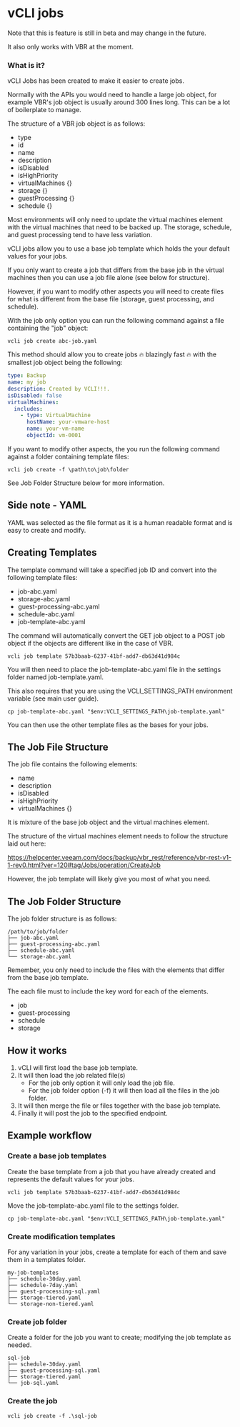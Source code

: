 # vCLI jobs

Note that this is feature is still in beta and may change in the future.

It also only works with VBR at the moment.

### What is it?

vCLI Jobs has been created to make it easier to create jobs.

Normally with the APIs you would need to handle a large job object, for example VBR's job object is usually around 300 lines long. This can be a lot of boilerplate to manage.

The structure of a VBR job object is as follows:

- type
- id
- name
- description
- isDisabled
- isHighPriority
- virtualMachines {}
- storage {}
- guestProcessing {}
- schedule {}

Most environments will only need to update the virtual machines element with the virtual machines that need to be backed up. The storage, schedule, and guest processing tend to have less variation.

vCLI jobs allow you to use a base job template which holds the your default values for your jobs.

If you only want to create a job that differs from the base job in the virtual machines then you can use a job file alone (see below for structure).

However, if you want to modify other aspects you will need to create files for what is different from the base file (storage, guest processing, and schedule).

With the job only option you can run the following command against a file containing the "job" object:

```
vcli job create abc-job.yaml
```

This method should allow you to create jobs 🔥 blazingly fast 🔥 with the smallest job object being the following:

```yaml
type: Backup
name: my job
description: Created by VCLI!!!.
isDisabled: false
virtualMachines:
  includes:
    - type: VirtualMachine
      hostName: your-vmware-host
      name: your-vm-name
      objectId: vm-0001
```

If you want to modify other aspects, the you run the following command against a folder containing template files:

```
vcli job create -f \path\to\job\folder
```

See Job Folder Structure below for more information.

## Side note - YAML

YAML was selected as the file format as it is a human readable format and is easy to create and modify.

## Creating Templates

The template command will take a specified job ID and convert into the following template files:

- job-abc.yaml
- storage-abc.yaml
- guest-processing-abc.yaml
- schedule-abc.yaml
- job-template-abc.yaml

The command will automatically convert the GET job object to a POST job object if the objects are different like in the case of VBR.

```windows
vcli job template 57b3baab-6237-41bf-add7-db63d41d984c
```

You will then need to place the job-template-abc.yaml file in the settings folder named job-template.yaml.

This also requires that you are using the VCLI_SETTINGS_PATH environment variable (see main user guide).

```windows
cp job-template-abc.yaml "$env:VCLI_SETTINGS_PATH\job-template.yaml"
```

You can then use the other template files as the bases for your jobs.

## The Job File Structure

The job file contains the following elements:

- name
- description
- isDisabled
- isHighPriority
- virtualMachines {}

It is mixture of the base job object and the virtual machines element.

The structure of the virtual machines element needs to follow the structure laid out here:

https://helpcenter.veeam.com/docs/backup/vbr_rest/reference/vbr-rest-v1-1-rev0.html?ver=120#tag/Jobs/operation/CreateJob

However, the job template will likely give you most of what you need.

## The Job Folder Structure

The job folder structure is as follows:

```
/path/to/job/folder
├── job-abc.yaml
├── guest-processing-abc.yaml
├── schedule-abc.yaml
└── storage-abc.yaml
```

Remember, you only need to include the files with the elements that differ from the base job template.

The each file must to include the key word for each of the elements.

- job
- guest-processing
- schedule
- storage

## How it works

1. vCLI will first load the base job template.
2. It will then load the job related file(s)
   - For the job only option it will only load the job file.
   - For the job folder option (-f) it will then load all the files in the job folder.
3. It will then merge the file or files together with the base job template.
4. Finally it will post the job to the specified endpoint.

## Example workflow

### Create a base job templates

Create the base template from a job that you have already created and represents the default values for your jobs.

```
vcli job template 57b3baab-6237-41bf-add7-db63d41d984c
```

Move the job-template-abc.yaml file to the settings folder.

```
cp job-template-abc.yaml "$env:VCLI_SETTINGS_PATH\job-template.yaml"
```

### Create modification templates

For any variation in your jobs, create a template for each of them and save them in a templates folder.

```
my-job-templates
├── schedule-30day.yaml
├── schedule-7day.yaml
├── guest-processing-sql.yaml
├── storage-tiered.yaml
└── storage-non-tiered.yaml
```

### Create job folder

Create a folder for the job you want to create; modifying the job template as needed.

```
sql-job
├── schedule-30day.yaml
├── guest-processing-sql.yaml
├── storage-tiered.yaml
└── job-sql.yaml
```

### Create the job

```
vcli job create -f .\sql-job
```
